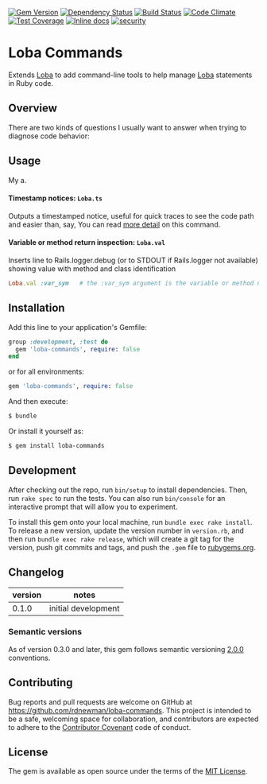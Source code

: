 [![Gem Version](https://badge.fury.io/rb/loba-commands.svg)](https://badge.fury.io/rb/loba-commands)
[![Dependency Status](https://gemnasium.com/rdnewman/loba-commandds.svg)](https://gemnasium.com/rdnewman/loba-commands)
[![Build Status](https://travis-ci.org/rdnewman/loba-commands.svg?branch=master)](https://travis-ci.org/rdnewman/loba-commands)
[![Code Climate](https://codeclimate.com/github/rdnewman/loba-commands/badges/gpa.svg)](https://codeclimate.com/github/rdnewman/loba-command)
[![Test Coverage](https://codeclimate.com/github/rdnewman/loba-commands/badges/coverage.svg)](https://codeclimate.com/github/rdnewman/loba-commands/coverage)
[![Inline docs](http://inch-ci.org/github/rdnewman/loba-commands.svg?branch=master)](http://inch-ci.org/github/rdnewman/loba-commands)
[![security](https://hakiri.io/github/rdnewman/loba-commands/master.svg)](https://hakiri.io/github/rdnewman/loba-commands/master)

# Loba Commands

Extends [Loba](https://rubygems.org/gems/loba) to add command-line tools to help manage [Loba](https://rubygems.org/gems/loba) statements in Ruby code.

## Overview

There are two kinds of questions I usually want to answer when trying to diagnose code behavior:


## Usage

My a.

#### Timestamp notices:  `Loba.ts`

Outputs a timestamped notice, useful for quick traces to see the code path and easier than, say, You can read [more detail](readme/ts.md) on this command.

#### Variable or method return inspection:  `Loba.val`

Inserts line to Rails.logger.debug (or to STDOUT if Rails.logger not available) showing value with method and class identification

```ruby
Loba.val :var_sym   # the :var_sym argument is the variable or method name given as a symbol
```


## Installation

Add this line to your application's Gemfile:

```ruby
group :development, :test do
  gem 'loba-commands', require: false
end
```

or for all environments:

```ruby
gem 'loba-commands', require: false
```


And then execute:

```bash
$ bundle
```

Or install it yourself as:

```bash
$ gem install loba-commands
```

## Development

After checking out the repo, run `bin/setup` to install dependencies. Then, run `rake spec` to run the tests. You can also run `bin/console` for an interactive prompt that will allow you to experiment.

To install this gem onto your local machine, run `bundle exec rake install`. To release a new version, update the version number in `version.rb`, and then run `bundle exec rake release`, which will create a git tag for the version, push git commits and tags, and push the `.gem` file to [rubygems.org](https://rubygems.org).

## Changelog
|version|notes|
|-------|-----|
|0.1.0|initial development|

### Semantic versions

As of version 0.3.0 and later, this gem follows semantic versioning [2.0.0](http://semver.org/spec/v2.0.0.html) conventions.

## Contributing

Bug reports and pull requests are welcome on GitHub at <https://github.com/rdnewman/loba-commands>. This project is intended to be a safe, welcoming space for collaboration, and contributors are expected to adhere to the [Contributor Covenant](http://contributor-covenant.org) code of conduct.

## License

The gem is available as open source under the terms of the [MIT License](http://opensource.org/licenses/MIT).
